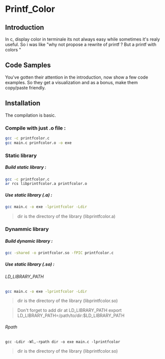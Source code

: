 # Printf_Color 

## Introduction

In c, display color in terminale its not always easy while sometimes it's realy useful. So i was like "why not propose a rewrite of printf ? But a printf with colors "


## Code Samples

You've gotten their attention in the introduction, now show a few code examples. So they get a visualization and as a bonus, make them copy/paste friendly.

## Installation

The compilation is basic. 

### Compile with just .o file :
```bash
gcc -c printfcolor.c
gcc main.c prinfcolor.o -o exe
```
### Static library

##### Build static library :
```bash
gcc -c printfcolor.c
ar rcs libprintfcolor.a printfcolor.o
```
##### Use static library (.a) : 
```bash
gcc main.c -o exe -lprintfcolor -Ldir
```
> dir is the directory of the library (libprintfcolor.a)

### Dynammic library
##### Build dynamic library :
```bash
gcc -shared -o printfcolor.so -fPIC printfcolor.c
```

##### Use static library (.so) : 

###### LD_LIBRARY_PATH

```bash
gcc main.c -o exe -lprintfcolor -Ldir
```

>dir is the directory of the library (libprintfcolor.so)

>Don't forget to add dir at LD_LIBRARY_PATH
> export LD_LIBRARY_PATH=/path/to/dir:$LD_LIBRARY_PATH

###### Rpath

```basg
gcc -Ldir -Wl,-rpath dir -o exe main.c -lprintfcolor
```
> dir is the directory of the library (libprintfcolor.so)



